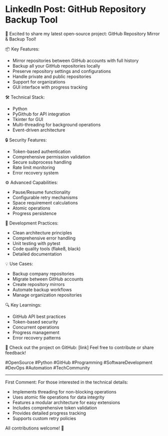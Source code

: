# LinkedIn Post: GitHub Repository Backup Tool

🚀 Excited to share my latest open-source project: GitHub Repository Mirror & Backup Tool!

📦 Key Features:
- Mirror repositories between GitHub accounts with full history
- Backup all your GitHub repositories locally
- Preserve repository settings and configurations
- Handle private and public repositories
- Support for organizations
- GUI interface with progress tracking

🛠️ Technical Stack:
- Python
- PyGithub for API integration
- Tkinter for GUI
- Multi-threading for background operations
- Event-driven architecture

🔒 Security Features:
- Token-based authentication
- Comprehensive permission validation
- Secure subprocess handling
- Rate limit monitoring
- Error recovery system

⚙️ Advanced Capabilities:
- Pause/Resume functionality
- Configurable retry mechanisms
- Space requirement calculations
- Atomic operations
- Progress persistence

🧪 Development Practices:
- Clean architecture principles
- Comprehensive error handling
- Unit testing with pytest
- Code quality tools (flake8, black)
- Detailed documentation

💡 Use Cases:
- Backup company repositories
- Migrate between GitHub accounts
- Create repository mirrors
- Automate backup workflows
- Manage organization repositories

🔍 Key Learnings:
- GitHub API best practices
- Token-based security
- Concurrent operations
- Progress management
- Error recovery patterns

🌟 Check out the project on GitHub: [link]
Feel free to contribute or share feedback!

#OpenSource #Python #GitHub #Programming #SoftwareDevelopment #DevOps #Automation #TechCommunity

---

First Comment:
For those interested in the technical details:
- Implements threading for non-blocking operations
- Uses atomic file operations for data integrity
- Features a modular architecture for easy extensions
- Includes comprehensive token validation
- Provides detailed progress tracking
- Supports custom retry policies

All contributions welcome! 🙌
